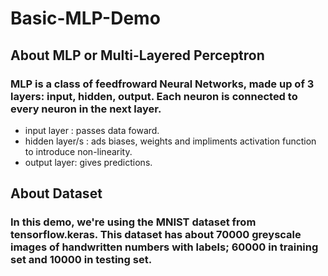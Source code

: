 # Basic-MLP-Demo
## About MLP or Multi-Layered Perceptron
### MLP is a class of feedfroward Neural Networks, made up of 3 layers: input, hidden, output. Each neuron is connected to every neuron in the next layer.
- input layer : passes data foward.
- hidden layer/s : ads biases, weights and impliments activation function to introduce non-linearity.
- output layer: gives predictions.
  
## About Dataset
### In this demo, we're using the MNIST dataset from tensorflow.keras. This dataset has about 70000 greyscale images of handwritten numbers with labels; 60000 in training set and 10000 in testing set.

